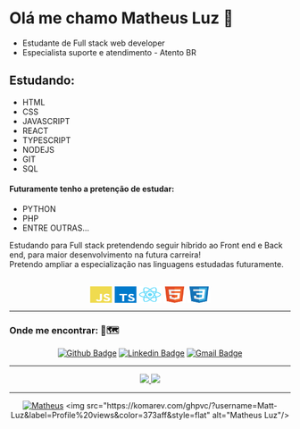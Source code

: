 # Olá me chamo Matheus Luz 👋

- Estudante de Full stack web developer
- Especialista suporte e atendimento - Atento BR

## Estudando:

- HTML
- CSS
- JAVASCRIPT
- REACT
- TYPESCRIPT
- NODEJS
- GIT
- SQL

#### Futuramente tenho a pretenção de estudar:

- PYTHON
- PHP
- ENTRE OUTRAS...

Estudando para Full stack pretendendo seguir híbrido ao Front end e Back end, para maior desenvolvimento na futura carreira! <br>
Pretendo ampliar a especialização nas linguagens estudadas futuramente.

<div align="center" style="display: inline_block"><br>
  <img align="center" alt="Matheus-Js" height="30" width="40" src="https://raw.githubusercontent.com/devicons/devicon/master/icons/javascript/javascript-plain.svg" target= "blanq">
  <img align="center" alt="Matheus-Ts" height="30" width="40" src="https://raw.githubusercontent.com/devicons/devicon/master/icons/typescript/typescript-plain.svg">
  <img align="center" alt="Matheus-React" height="30" width="40" src="https://raw.githubusercontent.com/devicons/devicon/master/icons/react/react-original.svg">
  <img align="center" alt="Matheus-HTML" height="30" width="40" src="https://raw.githubusercontent.com/devicons/devicon/master/icons/html5/html5-original.svg">
  <img align="center" alt="Matheus-CSS" height="30" width="40" src="https://raw.githubusercontent.com/devicons/devicon/master/icons/css3/css3-original.svg">
 </div>

<hr>

### Onde me encontrar: 🧭🗺️

<div align="center"> 

[![Github Badge](https://img.shields.io/badge/-Github-000?style=flat-square&logo=Github&logoColor=white&link=https://github.com/Matt-Luz)](https://github.com/Matt-Luz)
[![Linkedin Badge](https://img.shields.io/badge/-LinkedIn-blue?style=flat-square&logo=Linkedin&logoColor=white&link=https://www.linkedin.com/in/matheus-prates-da-luz-08a531259/)](https://www.linkedin.com/in/matheus-prates-da-luz-08a531259/)
[![Gmail Badge](https://img.shields.io/badge/-Gmail-c14438?style=flat-square&logo=Gmail&logoColor=white&link=mailto:mpratesluz@gmail.com)](mailto:mpratesluz@gmail.com)

</div>

<hr>

<div align="center">
  <a href="https://github.com/Matt-Luz">
  <img height="150em" src="https://github-readme-stats.vercel.app/api?username=Matt-Luz&show_icons=true&theme=dark&include_all_commits=true&count_private=true"/>
  <img height="150em" src="https://github-readme-stats.vercel.app/api/top-langs/?username=Matt-Luz&layout=compact&langs_count=7&theme=dark"/>
</div>
  
  <hr>
  
<!-- CONTADORES  -->
  
 <div align="center">
   
 [![Matheus]( https://img.shields.io/github/followers/Matt-Luz?label=follow&style=social)]([https://github.com/Matt-Luz](https://github.com/Matt-Luz)) <img src="https://komarev.com/ghpvc/?username=Matt-Luz&label=Profile%20views&color=373aff&style=flat" alt="Matheus Luz"/> 
 
 </div>
  
 
